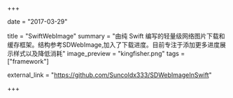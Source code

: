 +++

date = "2017-03-29"

title = "SwiftWebImage"
summary = "由纯 Swift 编写的轻量级网络图片下载和缓存框架。结构参考SDWebImage,加入了下载进度。目前专注于添加更多进度展示样式以及降低消耗"
image_preview = "kingfisher.png"
tags = ["framework"]

external_link = "https://github.com/Suncoldx333/SDWebImageInSwift"

+++
